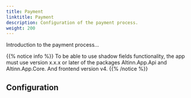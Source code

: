 ```yaml
---
title: Payment
linktitle: Payment
description: Configuration of the payment process.
weight: 200
---
```


Introduction to the payment process...

{{% notice info %}}
To be able to use shadow fields functionality, the app must use version x.x.x or later of the packages
Altinn.App.Api and Altinn.App.Core. And frontend version v4.
{{% /notice %}}

## Configuration

